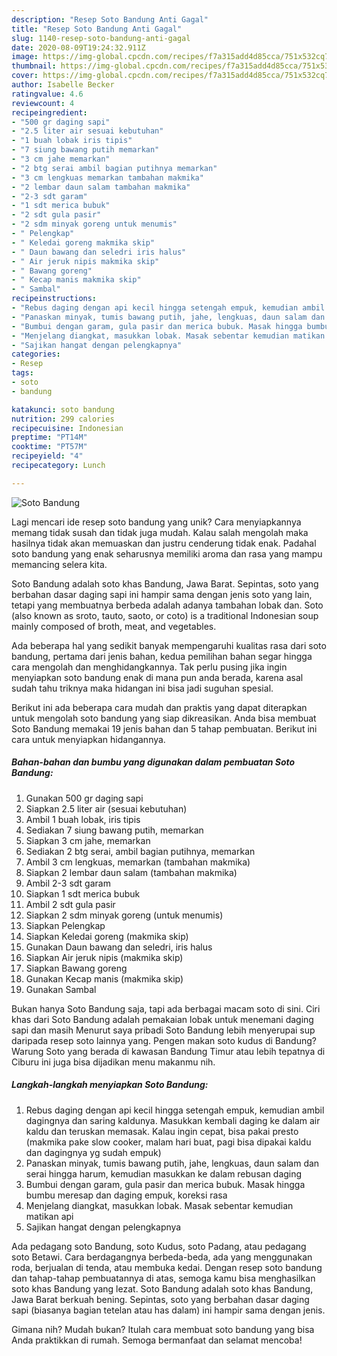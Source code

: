 ```yaml
---
description: "Resep Soto Bandung Anti Gagal"
title: "Resep Soto Bandung Anti Gagal"
slug: 1140-resep-soto-bandung-anti-gagal
date: 2020-08-09T19:24:32.911Z
image: https://img-global.cpcdn.com/recipes/f7a315add4d85cca/751x532cq70/soto-bandung-foto-resep-utama.jpg
thumbnail: https://img-global.cpcdn.com/recipes/f7a315add4d85cca/751x532cq70/soto-bandung-foto-resep-utama.jpg
cover: https://img-global.cpcdn.com/recipes/f7a315add4d85cca/751x532cq70/soto-bandung-foto-resep-utama.jpg
author: Isabelle Becker
ratingvalue: 4.6
reviewcount: 4
recipeingredient:
- "500 gr daging sapi"
- "2.5 liter air sesuai kebutuhan"
- "1 buah lobak iris tipis"
- "7 siung bawang putih memarkan"
- "3 cm jahe memarkan"
- "2 btg serai ambil bagian putihnya memarkan"
- "3 cm lengkuas memarkan tambahan makmika"
- "2 lembar daun salam tambahan makmika"
- "2-3 sdt garam"
- "1 sdt merica bubuk"
- "2 sdt gula pasir"
- "2 sdm minyak goreng untuk menumis"
- " Pelengkap"
- " Keledai goreng makmika skip"
- " Daun bawang dan seledri iris halus"
- " Air jeruk nipis makmika skip"
- " Bawang goreng"
- " Kecap manis makmika skip"
- " Sambal"
recipeinstructions:
- "Rebus daging dengan api kecil hingga setengah empuk, kemudian ambil dagingnya dan saring kaldunya. Masukkan kembali daging ke dalam air kaldu dan teruskan memasak. Kalau ingin cepat, bisa pakai presto (makmika pake slow cooker, malam hari buat, pagi bisa dipakai kaldu dan dagingnya yg sudah empuk)"
- "Panaskan minyak, tumis bawang putih, jahe, lengkuas, daun salam dan serai hingga harum, kemudian masukkan ke dalam rebusan daging"
- "Bumbui dengan garam, gula pasir dan merica bubuk. Masak hingga bumbu meresap dan daging empuk, koreksi rasa"
- "Menjelang diangkat, masukkan lobak. Masak sebentar kemudian matikan api"
- "Sajikan hangat dengan pelengkapnya"
categories:
- Resep
tags:
- soto
- bandung

katakunci: soto bandung 
nutrition: 299 calories
recipecuisine: Indonesian
preptime: "PT14M"
cooktime: "PT57M"
recipeyield: "4"
recipecategory: Lunch

---
```



![Soto Bandung](https://img-global.cpcdn.com/recipes/f7a315add4d85cca/751x532cq70/soto-bandung-foto-resep-utama.jpg)

Lagi mencari ide resep soto bandung yang unik? Cara menyiapkannya memang tidak susah dan tidak juga mudah. Kalau salah mengolah maka hasilnya tidak akan memuaskan dan justru cenderung tidak enak. Padahal soto bandung yang enak seharusnya memiliki aroma dan rasa yang mampu memancing selera kita.

Soto Bandung adalah soto khas Bandung, Jawa Barat. Sepintas, soto yang berbahan dasar daging sapi ini hampir sama dengan jenis soto yang lain, tetapi yang membuatnya berbeda adalah adanya tambahan lobak dan. Soto (also known as sroto, tauto, saoto, or coto) is a traditional Indonesian soup mainly composed of broth, meat, and vegetables.

Ada beberapa hal yang sedikit banyak mempengaruhi kualitas rasa dari soto bandung, pertama dari jenis bahan, kedua pemilihan bahan segar hingga cara mengolah dan menghidangkannya. Tak perlu pusing jika ingin menyiapkan soto bandung enak di mana pun anda berada, karena asal sudah tahu triknya maka hidangan ini bisa jadi suguhan spesial.


Berikut ini ada beberapa cara mudah dan praktis yang dapat diterapkan untuk mengolah soto bandung yang siap dikreasikan. Anda bisa membuat Soto Bandung memakai 19 jenis bahan dan 5 tahap pembuatan. Berikut ini cara untuk menyiapkan hidangannya.

<!--inarticleads1-->

##### Bahan-bahan dan bumbu yang digunakan dalam pembuatan Soto Bandung:

1. Gunakan 500 gr daging sapi
1. Siapkan 2.5 liter air (sesuai kebutuhan)
1. Ambil 1 buah lobak, iris tipis
1. Sediakan 7 siung bawang putih, memarkan
1. Siapkan 3 cm jahe, memarkan
1. Sediakan 2 btg serai, ambil bagian putihnya, memarkan
1. Ambil 3 cm lengkuas, memarkan (tambahan makmika)
1. Siapkan 2 lembar daun salam (tambahan makmika)
1. Ambil 2-3 sdt garam
1. Siapkan 1 sdt merica bubuk
1. Ambil 2 sdt gula pasir
1. Siapkan 2 sdm minyak goreng (untuk menumis)
1. Siapkan  Pelengkap
1. Siapkan  Keledai goreng (makmika skip)
1. Gunakan  Daun bawang dan seledri, iris halus
1. Siapkan  Air jeruk nipis (makmika skip)
1. Siapkan  Bawang goreng
1. Gunakan  Kecap manis (makmika skip)
1. Gunakan  Sambal


Bukan hanya Soto Bandung saja, tapi ada berbagai macam soto di sini. Ciri khas dari Soto Bandung adalah pemakaian lobak untuk menemani daging sapi dan masih Menurut saya pribadi Soto Bandung lebih menyerupai sup daripada resep soto lainnya yang. Pengen makan soto kudus di Bandung? Warung Soto yang berada di kawasan Bandung Timur atau lebih tepatnya di Ciburu ini juga bisa dijadikan menu makanmu nih. 

<!--inarticleads2-->

##### Langkah-langkah menyiapkan Soto Bandung:

1. Rebus daging dengan api kecil hingga setengah empuk, kemudian ambil dagingnya dan saring kaldunya. Masukkan kembali daging ke dalam air kaldu dan teruskan memasak. Kalau ingin cepat, bisa pakai presto (makmika pake slow cooker, malam hari buat, pagi bisa dipakai kaldu dan dagingnya yg sudah empuk)
1. Panaskan minyak, tumis bawang putih, jahe, lengkuas, daun salam dan serai hingga harum, kemudian masukkan ke dalam rebusan daging
1. Bumbui dengan garam, gula pasir dan merica bubuk. Masak hingga bumbu meresap dan daging empuk, koreksi rasa
1. Menjelang diangkat, masukkan lobak. Masak sebentar kemudian matikan api
1. Sajikan hangat dengan pelengkapnya


Ada pedagang soto Bandung, soto Kudus, soto Padang, atau pedagang soto Betawi. Cara berdagangnya berbeda-beda, ada yang menggunakan roda, berjualan di tenda, atau membuka kedai. Dengan resep soto bandung dan tahap-tahap pembuatannya di atas, semoga kamu bisa menghasilkan soto khas Bandung yang lezat. Soto Bandung adalah soto khas Bandung, Jawa Barat berkuah bening. Sepintas, soto yang berbahan dasar daging sapi (biasanya bagian tetelan atau has dalam) ini hampir sama dengan jenis. 

Gimana nih? Mudah bukan? Itulah cara membuat soto bandung yang bisa Anda praktikkan di rumah. Semoga bermanfaat dan selamat mencoba!
